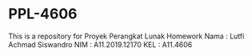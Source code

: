 # PPL-4606
This is a repository for Proyek Perangkat Lunak Homework
Nama  : Lutfi Achmad Siswandro
NIM   : A11.2019.12170
KEL   : A11.4606
